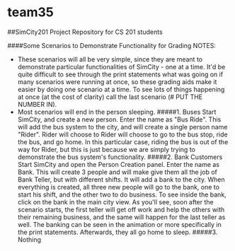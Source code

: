 team35
======

##SimCity201 Project Repository for CS 201 students

####Some Scenarios to Demonstrate Functionality for Grading
NOTES: 
- These scenarios will all be very simple, since they are meant to demonstrate particular
functionalities of SimCity - one at a time. It'd be quite difficult to see through the print
statements what was going on if many scenarios were running at once, so these grading aids
make it easier by doing one scenario at a time. To see lots of things happening at once (at 
the cost of clarity) call the last scenario (# PUT THE NUMBER IN).
- Most scenarios will end in the person sleeping.
#####1. Buses
Start SimCity, and create a new person. Enter the name as "Bus Ride". This will add the
bus system to the city, and will create a single person name "Rider". Rider will choose to
Rider will choose to go to the bus stop, ride the bus, and go home. In this particular case,
riding the bus is out of the way for Rider, but this is just because we are simply trying to
demonstrate the bus system's functionality.
#####2. Bank Customers
Start SimCity and open the Person Creation panel. Enter the name as Bank. This will create 3
people and will make give them all the job of Bank Teller, but with different shifts. It will
add a bank to the city. When everything is created, all three new people will go to the bank,
one to start his shift, and the other two to do business. To see inside the bank, click on the
bank in the main city view. As you'll see, soon after the scenario starts, the first teller
will get off work and help the others with their remaining business, and the same will happen
for the last teller as well. The banking can be seen in the animation or more specifically in
the print statements. Afterwards, they all go home to sleep.
#####3. Nothing
